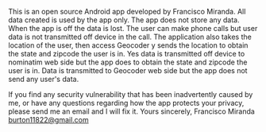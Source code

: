 This is an open source Android app developed by Francisco Miranda. All data created is used by the app only. The app does not store any data. When the app is off the data is lost. The user can make phone calls but user data is not transmitted off device in the call. The application also takes the location of the user, then access Geocoder y sends the location to obtain the state and zipcode the user is in. Yes data is transmitted off device to nominatim web side but the app does to obtain the state and zipcode the user is in. Data is transmitted to Geocoder web side but the app does not send any user's data.

If you find any security vulnerability that has been inadvertently caused by me, or have any questions regarding how the app protects your privacy, please send me an email and I will fix it. Yours sincerely, Francisco Miranda burton11822@gmail.com

